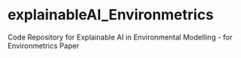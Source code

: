 # explainableAI_Environmetrics
Code Repository for Explainable AI in Environmental Modelling - for Environmetrics Paper
